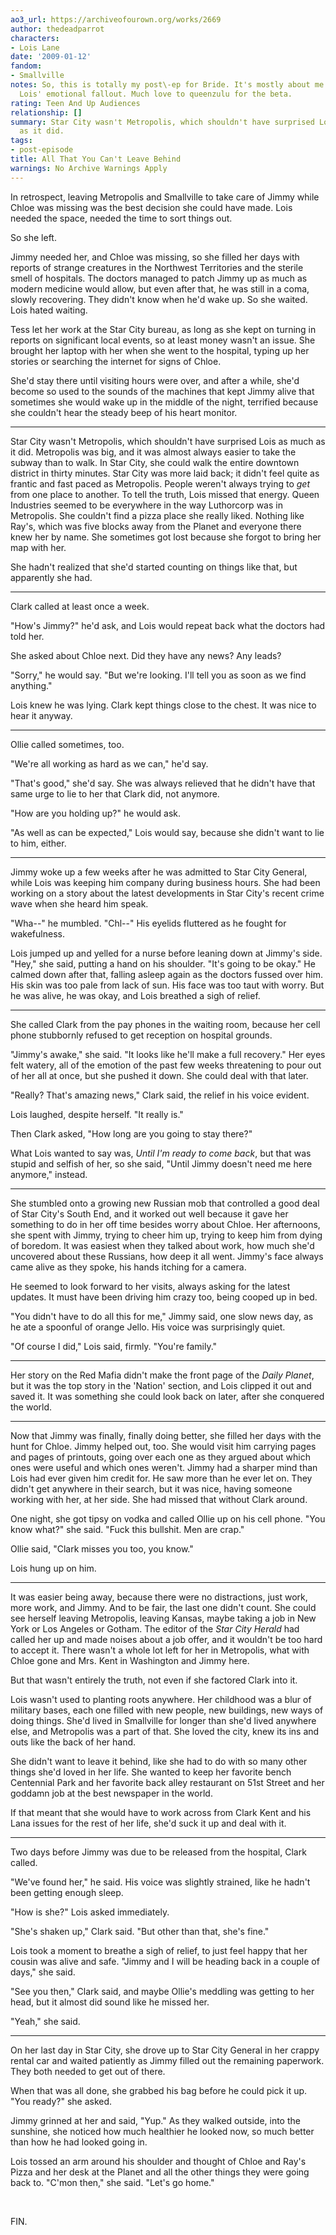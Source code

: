 ```yaml
---
ao3_url: https://archiveofourown.org/works/2669
author: thedeadparrot
characters:
- Lois Lane
date: '2009-01-12'
fandom:
- Smallville
notes: So, this is totally my post\-ep for Bride. It's mostly about me dealing with
  Lois' emotional fallout. Much love to queenzulu for the beta.
rating: Teen And Up Audiences
relationship: []
summary: Star City wasn't Metropolis, which shouldn't have surprised Lois as much
  as it did.
tags:
- post-episode
title: All That You Can't Leave Behind
warnings: No Archive Warnings Apply
---
```


In retrospect, leaving Metropolis and Smallville to take care of Jimmy while Chloe was missing was the best decision she could have made. Lois needed the space, needed the time to sort things out.

So she left.

Jimmy needed her, and Chloe was missing, so she filled her days with reports of strange creatures in the Northwest Territories and the sterile smell of hospitals. The doctors managed to patch Jimmy up as much as modern medicine would allow, but even after that, he was still in a coma, slowly recovering. They didn't know when he'd wake up. So she waited. Lois hated waiting.

Tess let her work at the Star City bureau, as long as she kept on turning in reports on significant local events, so at least money wasn't an issue. She brought her laptop with her when she went to the hospital, typing up her stories or searching the internet for signs of Chloe.

She'd stay there until visiting hours were over, and after a while, she'd become so used to the sounds of the machines that kept Jimmy alive that sometimes she would wake up in the middle of the night, terrified because she couldn't hear the steady beep of his heart monitor.



---

Star City wasn't Metropolis, which shouldn't have surprised Lois as much as it did. Metropolis was big, and it was almost always easier to take the subway than to walk. In Star City, she could walk the entire downtown district in thirty minutes. Star City was more laid back; it didn't feel quite as frantic and fast paced as Metropolis. People weren't always trying to *get* from one place to another. To tell the truth, Lois missed that energy. Queen Industries seemed to be everywhere in the way Luthorcorp was in Metropolis. She couldn't find a pizza place she really liked. Nothing like Ray's, which was five blocks away from the Planet and everyone there knew her by name. She sometimes got lost because she forgot to bring her map with her.

She hadn't realized that she'd started counting on things like that, but apparently she had.



---

Clark called at least once a week.

"How's Jimmy?" he'd ask, and Lois would repeat back what the doctors had told her.

She asked about Chloe next. Did they have any news? Any leads?

"Sorry," he would say. "But we're looking. I'll tell you as soon as we find anything."

Lois knew he was lying. Clark kept things close to the chest. It was nice to hear it anyway.



---

Ollie called sometimes, too.

"We're all working as hard as we can," he'd say.

"That's good," she'd say. She was always relieved that he didn't have that same urge to lie to her that Clark did, not anymore.

"How are you holding up?" he would ask.

"As well as can be expected," Lois would say, because she didn't want to lie to him, either.



---

Jimmy woke up a few weeks after he was admitted to Star City General, while Lois was keeping him company during business hours. She had been working on a story about the latest developments in Star City's recent crime wave when she heard him speak.

"Wha\-\-" he mumbled. "Chl\-\-" His eyelids fluttered as he fought for wakefulness.

Lois jumped up and yelled for a nurse before leaning down at Jimmy's side. "Hey," she said, putting a hand on his shoulder. "It's going to be okay." He calmed down after that, falling asleep again as the doctors fussed over him. His skin was too pale from lack of sun. His face was too taut with worry. But he was alive, he was okay, and Lois breathed a sigh of relief.



---

She called Clark from the pay phones in the waiting room, because her cell phone stubbornly refused to get reception on hospital grounds.

"Jimmy's awake," she said. "It looks like he'll make a full recovery." Her eyes felt watery, all of the emotion of the past few weeks threatening to pour out of her all at once, but she pushed it down. She could deal with that later.

"Really? That's amazing news," Clark said, the relief in his voice evident.

Lois laughed, despite herself. "It really is."

Then Clark asked, "How long are you going to stay there?"

What Lois wanted to say was, *Until I'm ready to come back*, but that was stupid and selfish of her, so she said, "Until Jimmy doesn't need me here anymore," instead.



---

She stumbled onto a growing new Russian mob that controlled a good deal of Star City's South End, and it worked out well because it gave her something to do in her off time besides worry about Chloe. Her afternoons, she spent with Jimmy, trying to cheer him up, trying to keep him from dying of boredom. It was easiest when they talked about work, how much she'd uncovered about these Russians, how deep it all went. Jimmy's face always came alive as they spoke, his hands itching for a camera.

He seemed to look forward to her visits, always asking for the latest updates. It must have been driving him crazy too, being cooped up in bed.

"You didn't have to do all this for me," Jimmy said, one slow news day, as he ate a spoonful of orange Jello. His voice was surprisingly quiet.

"Of course I did," Lois said, firmly. "You're family."



---

Her story on the Red Mafia didn't make the front page of the *Daily Planet*, but it was the top story in the 'Nation' section, and Lois clipped it out and saved it. It was something she could look back on later, after she conquered the world.



---

Now that Jimmy was finally, finally doing better, she filled her days with the hunt for Chloe. Jimmy helped out, too. She would visit him carrying pages and pages of printouts, going over each one as they argued about which ones were useful and which ones weren't. Jimmy had a sharper mind than Lois had ever given him credit for. He saw more than he ever let on. They didn't get anywhere in their search, but it was nice, having someone working with her, at her side. She had missed that without Clark around.

One night, she got tipsy on vodka and called Ollie up on his cell phone. "You know what?" she said. "Fuck this bullshit. Men are crap."

Ollie said, "Clark misses you too, you know."

Lois hung up on him.



---

It was easier being away, because there were no distractions, just work, more work, and Jimmy. And to be fair, the last one didn't count. She could see herself leaving Metropolis, leaving Kansas, maybe taking a job in New York or Los Angeles or Gotham. The editor of the *Star City Herald* had called her up and made noises about a job offer, and it wouldn't be too hard to accept it. There wasn't a whole lot left for her in Metropolis, what with Chloe gone and Mrs. Kent in Washington and Jimmy here.

But that wasn't entirely the truth, not even if she factored Clark into it.

Lois wasn't used to planting roots anywhere. Her childhood was a blur of military bases, each one filled with new people, new buildings, new ways of doing things. She'd lived in Smallville for longer than she'd lived anywhere else, and Metropolis was a part of that. She loved the city, knew its ins and outs like the back of her hand.

She didn't want to leave it behind, like she had to do with so many other things she'd loved in her life. She wanted to keep her favorite bench Centennial Park and her favorite back alley restaurant on 51st Street and her goddamn job at the best newspaper in the world.

If that meant that she would have to work across from Clark Kent and his Lana issues for the rest of her life, she'd suck it up and deal with it.



---

Two days before Jimmy was due to be released from the hospital, Clark called.

"We've found her," he said. His voice was slightly strained, like he hadn't been getting enough sleep.

"How is she?" Lois asked immediately.

"She's shaken up," Clark said. "But other than that, she's fine."

Lois took a moment to breathe a sigh of relief, to just feel happy that her cousin was alive and safe. "Jimmy and I will be heading back in a couple of days," she said.

"See you then," Clark said, and maybe Ollie's meddling was getting to her head, but it almost did sound like he missed her.

"Yeah," she said.



---

On her last day in Star City, she drove up to Star City General in her crappy rental car and waited patiently as Jimmy filled out the remaining paperwork. They both needed to get out of there.

When that was all done, she grabbed his bag before he could pick it up. "You ready?" she asked.

Jimmy grinned at her and said, "Yup." As they walked outside, into the sunshine, she noticed how much healthier he looked now, so much better than how he had looked going in.

Lois tossed an arm around his shoulder and thought of Chloe and Ray's Pizza and her desk at the Planet and all the other things they were going back to. "C'mon then," she said. "Let's go home."

 

FIN.